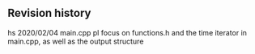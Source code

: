 ## Revision history
  hs 2020/02/04  main.cpp
  pl focus on functions.h and the time iterator in main.cpp, as well as the output structure
